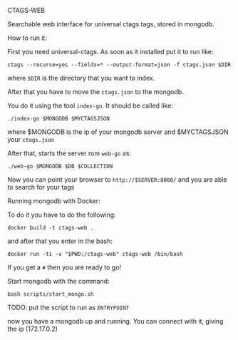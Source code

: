 CTAGS-WEB

Searchable web interface for universal ctags  tags, stored in mongodb.

How to run it:

First you need universal-ctags. As soon as it installed put it to run like:

```
ctags --recurse=yes --fields=* --output-format=json -f ctags.json $DIR
```

where ```$DIR``` is the directory that you want to index.

After that you have to move the ```ctags.json``` to the mongodb.

You do it using the tool ```index-go```. It should be called like:

```
./index-go $MONGODB $MYCTAGSJSON
```
where $MONGODB is the ip of your mongodb server and $MYCTAGSJSON your ```ctags.json```


After that, starts the server rom ```web-go``` as:

```./web-go $MONGODB $DB $COLLECTION```

Now you can point your browser to ```http://$SERVER:8080/``` and you are able to search for your tags



Running mongodb with Docker:

To do it you have to do the following:

```docker build -t ctags-web .```

and after that you enter in the bash:

```docker run -ti -v "$PWD:/ctags-web" ctags-web /bin/bash```

If you get a ```#``` then you are ready to go!

Start mongodb with the command:

```bash scripts/start_mongo.sh```

TODO: put the script to run as ```ENTRYPOINT```

now you have a mongodb up and running. You can connect with it, giving the ip (172.17.0.2)
